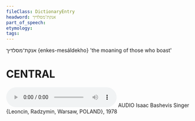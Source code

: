 ```yaml
---
fileClass: DictionaryEntry
headword: אנקת־מסלדיך
part_of_speech: 
etymology: 
tags: 
---
```

אנקת־מסלדיך
{enkes-mesáldekho}
'the moaning of those who boast' 

CENTRAL
========

<audio controls src="https://ia801503.us.archive.org/5/items/BashevisLexicon/EsIzEnkesMesaldekh-IsaacBashevisSinger1978.mp3"></audio>
AUDIO Isaac Bashevis Singer {Leoncin, Radzymin, Warsaw, POLAND}, 1978
